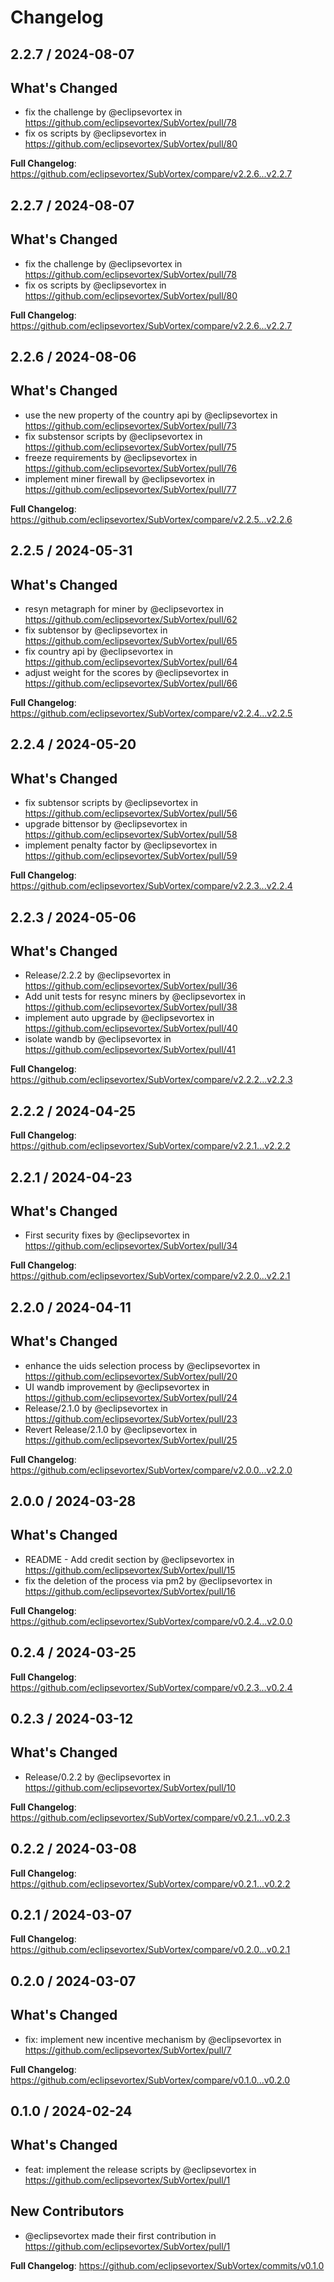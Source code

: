 # Changelog

## 2.2.7 / 2024-08-07

## What's Changed
* fix the challenge by @eclipsevortex in https://github.com/eclipsevortex/SubVortex/pull/78
* fix os scripts by @eclipsevortex in https://github.com/eclipsevortex/SubVortex/pull/80


**Full Changelog**: https://github.com/eclipsevortex/SubVortex/compare/v2.2.6...v2.2.7

## 2.2.7 / 2024-08-07

## What's Changed
* fix the challenge by @eclipsevortex in https://github.com/eclipsevortex/SubVortex/pull/78
* fix os scripts by @eclipsevortex in https://github.com/eclipsevortex/SubVortex/pull/80


**Full Changelog**: https://github.com/eclipsevortex/SubVortex/compare/v2.2.6...v2.2.7

## 2.2.6 / 2024-08-06

## What's Changed
* use the new property of the country api by @eclipsevortex in https://github.com/eclipsevortex/SubVortex/pull/73
* fix substensor scripts by @eclipsevortex in https://github.com/eclipsevortex/SubVortex/pull/75
* freeze requirements by @eclipsevortex in https://github.com/eclipsevortex/SubVortex/pull/76
* implement miner firewall by @eclipsevortex in https://github.com/eclipsevortex/SubVortex/pull/77


**Full Changelog**: https://github.com/eclipsevortex/SubVortex/compare/v2.2.5...v2.2.6

## 2.2.5 / 2024-05-31

## What's Changed
* resyn metagraph for miner by @eclipsevortex in https://github.com/eclipsevortex/SubVortex/pull/62
* fix subtensor by @eclipsevortex in https://github.com/eclipsevortex/SubVortex/pull/65
* fix country api by @eclipsevortex in https://github.com/eclipsevortex/SubVortex/pull/64
* adjust weight for the scores by @eclipsevortex in https://github.com/eclipsevortex/SubVortex/pull/66


**Full Changelog**: https://github.com/eclipsevortex/SubVortex/compare/v2.2.4...v2.2.5

## 2.2.4 / 2024-05-20

## What's Changed
* fix subtensor scripts by @eclipsevortex in https://github.com/eclipsevortex/SubVortex/pull/56
* upgrade bittensor by @eclipsevortex in https://github.com/eclipsevortex/SubVortex/pull/58
* implement penalty factor by @eclipsevortex in https://github.com/eclipsevortex/SubVortex/pull/59


**Full Changelog**: https://github.com/eclipsevortex/SubVortex/compare/v2.2.3...v2.2.4

## 2.2.3 / 2024-05-06

## What's Changed
* Release/2.2.2 by @eclipsevortex in https://github.com/eclipsevortex/SubVortex/pull/36
* Add unit tests for resync miners by @eclipsevortex in https://github.com/eclipsevortex/SubVortex/pull/38
* implement auto upgrade by @eclipsevortex in https://github.com/eclipsevortex/SubVortex/pull/40
* isolate wandb by @eclipsevortex in https://github.com/eclipsevortex/SubVortex/pull/41


**Full Changelog**: https://github.com/eclipsevortex/SubVortex/compare/v2.2.2...v2.2.3

## 2.2.2 / 2024-04-25

**Full Changelog**: https://github.com/eclipsevortex/SubVortex/compare/v2.2.1...v2.2.2

## 2.2.1 / 2024-04-23

## What's Changed
* First security fixes by @eclipsevortex in https://github.com/eclipsevortex/SubVortex/pull/34


**Full Changelog**: https://github.com/eclipsevortex/SubVortex/compare/v2.2.0...v2.2.1

## 2.2.0 / 2024-04-11

## What's Changed
* enhance the uids selection process by @eclipsevortex in https://github.com/eclipsevortex/SubVortex/pull/20
* UI wandb improvement by @eclipsevortex in https://github.com/eclipsevortex/SubVortex/pull/24
* Release/2.1.0 by @eclipsevortex in https://github.com/eclipsevortex/SubVortex/pull/23
* Revert Release/2.1.0 by @eclipsevortex in https://github.com/eclipsevortex/SubVortex/pull/25


**Full Changelog**: https://github.com/eclipsevortex/SubVortex/compare/v2.0.0...v2.2.0

## 2.0.0 / 2024-03-28

## What's Changed
* README - Add credit section by @eclipsevortex in https://github.com/eclipsevortex/SubVortex/pull/15
* fix the deletion of the process via pm2 by @eclipsevortex in https://github.com/eclipsevortex/SubVortex/pull/16


**Full Changelog**: https://github.com/eclipsevortex/SubVortex/compare/v0.2.4...v2.0.0

## 0.2.4 / 2024-03-25

**Full Changelog**: https://github.com/eclipsevortex/SubVortex/compare/v0.2.3...v0.2.4

## 0.2.3 / 2024-03-12

## What's Changed
* Release/0.2.2 by @eclipsevortex in https://github.com/eclipsevortex/SubVortex/pull/10


**Full Changelog**: https://github.com/eclipsevortex/SubVortex/compare/v0.2.1...v0.2.3

## 0.2.2 / 2024-03-08

**Full Changelog**: https://github.com/eclipsevortex/SubVortex/compare/v0.2.1...v0.2.2

## 0.2.1 / 2024-03-07

**Full Changelog**: https://github.com/eclipsevortex/SubVortex/compare/v0.2.0...v0.2.1

## 0.2.0 / 2024-03-07

## What's Changed
* fix: implement new incentive mechanism by @eclipsevortex in https://github.com/eclipsevortex/SubVortex/pull/7


**Full Changelog**: https://github.com/eclipsevortex/SubVortex/compare/v0.1.0...v0.2.0

## 0.1.0 / 2024-02-24

## What's Changed
* feat: implement the release scripts by @eclipsevortex in https://github.com/eclipsevortex/SubVortex/pull/1

## New Contributors
* @eclipsevortex made their first contribution in https://github.com/eclipsevortex/SubVortex/pull/1

**Full Changelog**: https://github.com/eclipsevortex/SubVortex/commits/v0.1.0
